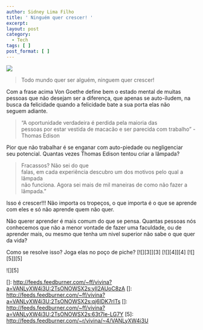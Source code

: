 ```yaml
---
author: Sidney Lima Filho
title: ' Ninguém quer crescer! '
excerpt:
layout: post
category:
  - Tech
tags: [ ]
post_format: [ ]
---
```

![][1]

> Todo mundo quer ser alguém, ninguem quer crescer! 

Com a frase acima Von Goethe define bem o estado mental de muitas  
pessoas que não desejam ser a diferença, que apenas se auto-iludem, na  
busca da felicidade quando a felicidade bate a sua porta elas não  
seguem adiante.

> “A oportunidade verdadeira é perdida pela maioria das  
> pessoas por estar vestida de macacão e ser parecida com trabalho” -  
> Thomas Edison 

Pior que não trabalhar é se enganar com auto-piedade ou negligenciar  
seu potencial. Quantas vezes Thomas Edison tentou criar a lâmpada? 



> Fracassos? Não sei do que  
> falas, em cada experiência descubro um dos motivos pelo qual a lâmpada  
> não funciona. Agora sei mais de mil maneiras de como não fazer a  
> lâmpada.” 

Isso é crescer!!! Não importa os tropeços, o que importa é o que se aprende com eles e só não aprende quem não quer.

Não querer aprender é mais comum do que se pensa. Quantas pessoas nós  
conhecemos que não a menor vontade de fazer uma faculdade, ou de  
aprender mais, ou mesmo que tenha um nivel superior não sabe o que quer  
da vida? 

Como se resolve isso? Joga elas no poço de piche? [![][3]</img>][3] [![][4]</img>][4] [![][5]</img>][5] 

![][5]

 [1]: http://3.bp.blogspot.com/_gSbAENWAQ4M/RpdRFxJqbNI/AAAAAAAAAL0/4t2D_lOkcus/s200/Lampada.jpg
 []: http://feeds.feedburner.com/~ff/vivina?a=VANLyXW4i3U:2TsONOWSX2s:yIl2AUoC8zA
 []: http://feeds.feedburner.com/~ff/vivina?a=VANLyXW4i3U:2TsONOWSX2s:qj6IDK7rITs
 []: http://feeds.feedburner.com/~ff/vivina?a=VANLyXW4i3U:2TsONOWSX2s:63t7Ie-LG7Y
 [5]: http://feeds.feedburner.com/~r/vivina/~4/VANLyXW4i3U